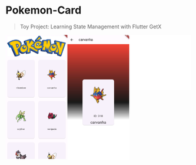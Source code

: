 # Pokemon-Card
> Toy Project: Learning State Management with Flutter GetX


<div style="display: flex; flex-direction: row;">
    <div style="flex: 1;">
        <img src="assets/images/listview.jpg" alt="포켓몬 리스트" style="max-width: 100%; height: auto;">
    </div>
    <div style="flex: 1;">
        <img src="assets/images/detail.jpg" alt="포켓몬 상세 화면" style="max-width: 100%; height: auto;">
    </div>
    <div style="flex: 1;">
        <iframe width="100%" height="auto" src="assets/images/pokemon_app.mp4" frameborder="0" allowfullscreen></iframe>
    </div>
</div>

